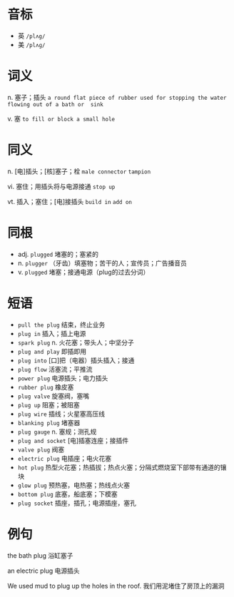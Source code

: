 # 音标

- 英 `/plʌg/`
- 美 `/plʌɡ/`

# 词义

n. 塞子；插头
`a round flat piece of rubber used for stopping the water flowing out of a bath or  sink`

v. 塞
`to fill or block a small hole`

# 同义

n. [电]插头；[核]塞子；栓
`male connector` `tampion`

vi. 塞住；用插头将与电源接通
`stop up`

vt. 插入；塞住；[电]接插头
`build in` `add on`

# 同根

- adj. `plugged` 堵塞的；塞紧的
- n. `plugger` （牙齿）填塞物；苦干的人；宣传员；广告播音员
- v. `plugged` 堵塞；接通电源（plug的过去分词）

# 短语

- `pull the plug` 结束，终止业务
- `plug in` 插入；插上电源
- `spark plug` n. 火花塞；带头人；中坚分子
- `plug and play` 即插即用
- `plug into` [口]把（电器）插头插入；接通
- `plug flow` 活塞流；平推流
- `power plug` 电源插头；电力插头
- `rubber plug` 橡皮塞
- `plug valve` 旋塞阀，塞嘴
- `plug up` 阻塞；被阻塞
- `plug wire` 插线；火星塞高压线
- `blanking plug` 堵塞器
- `plug gauge` n. 塞规；测孔规
- `plug and socket` [电]插塞连座；接插件
- `valve plug` 阀塞
- `electric plug` 电插座；电火花塞
- `hot plug` 热型火花塞；热插拔；热点火塞；分隔式燃烧室下部带有通道的镶块
- `glow plug` 预热塞，电热塞；热线点火塞
- `bottom plug` 底塞，船底塞；下模塞
- `plug socket` 插座，插孔；电源插座，塞孔

# 例句

the bath plug
浴缸塞子

an electric plug
电源插头

We used mud to plug up the holes in the roof.
我们用泥堵住了房顶上的漏洞


